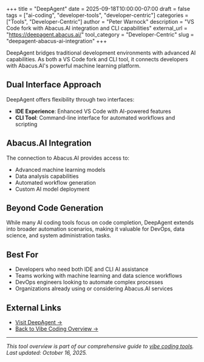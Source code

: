 +++
title = "DeepAgent"
date = 2025-09-18T10:00:00-07:00
draft = false
tags = ["ai-coding", "developer-tools", "developer-centric"]
categories = ["Tools", "Developer-Centric"]
author = "Peter Warnock"
description = "VS Code fork with Abacus.AI integration and CLI capabilities"
external_url = "https://deepagent.abacus.ai/"
tool_category = "Developer-Centric"
slug = "deepagent-abacus-ai-integration"
+++

DeepAgent bridges traditional development environments with advanced AI capabilities. As both a VS Code fork and CLI tool, it connects developers with Abacus.AI's powerful machine learning platform.

## Dual Interface Approach

DeepAgent offers flexibility through two interfaces:
- **IDE Experience**: Enhanced VS Code with AI-powered features
- **CLI Tool**: Command-line interface for automated workflows and scripting

## Abacus.AI Integration

The connection to Abacus.AI provides access to:
- Advanced machine learning models
- Data analysis capabilities
- Automated workflow generation
- Custom AI model deployment

## Beyond Code Generation

While many AI coding tools focus on code completion, DeepAgent extends into broader automation scenarios, making it valuable for DevOps, data science, and system administration tasks.

## Best For

- Developers who need both IDE and CLI AI assistance
- Teams working with machine learning and data science workflows
- DevOps engineers looking to automate complex processes
- Organizations already using or considering Abacus.AI services

## External Links

- [Visit DeepAgent →](https://deepagent.abacus.ai/)
- [Back to Vibe Coding Overview →](/posts/vibe-coding-revolution/)

---

*This tool overview is part of our comprehensive guide to [vibe coding tools](/posts/vibe-coding-revolution/). Last updated: October 16, 2025.*
